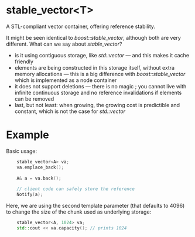 stable_vector\<T\>
==================
A STL-compliant vector container, offering reference stability. 

It might be seen identical to *boost::stable_vector*, although both are very different. What can we say about *stable_vector*?

  * is it using contiguous storage, like *std::vector* &mdash; and this makes it cache friendly
  * elements are being constructed in this storage itself, without extra memory allocations &mdash; this is a big difference with *boost::stable_vector* which is implemented as a node container
  * it does not support deletions &mdash; there is no magic ; you cannot live with infinite continuous storage and no reference invalidations if elements can be removed
  * last, but not least: when growing, the growing cost is predictible and constant, which is not the case for *std::vector*


Example
=======
Basic usage:
```c++
    stable_vector<A> va;
    va.emplace_back();
    
    A& a = va.back();
    
    // client code can safely store the reference
    Notify(a);
```


Here, we are using the second template parameter (that defaults to 4096) to change the size of the chunk used as underlying storage:
```c++
    stable_vector<A, 1024> va;
    std::cout << va.capacity(); // prints 1024
``` 

